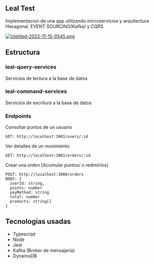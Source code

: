 ## Leal Test

Implementacion de una app utilizando microservicios y arquitectura Hexagonal, EVENT SOURCING(Kafka) y CQRS

[![Untitled-2022-11-15-0545.png](https://i.postimg.cc/KY2p2ZFf/Untitled-2022-11-15-0545.png)](https://postimg.cc/mPmy3WP1)

## Estructura

### leal-query-services

Servicios de lectura a la base de datos

### leal-command-services

Servicios de escritura a la base de datos

### Endpoints

<p>Consultar puntos de un usuario</p>

```
GET: http://localhost:3001/users/:id
```

<p>Ver detalles de un movimiento</p>

```
GET: http://localhost:3001/orders/:id
```

<p>Crear una orden [Acumular puntos/ o redimirlos]</p>

```
POST: http://localhost:3000/orders
BODY: {
  userId: string,
  points: number
  payMethod: string
  total: number
  products: string[]
}
```

## Tecnologias usadas

- Typescript
- Node
- Jest
- Kafka (Broker de mensajeria)
- DynamoDB
